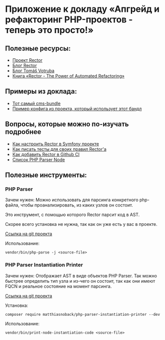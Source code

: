 # Приложение к докладу «Апгрейд и рефакторинг PHP-проектов - теперь это просто!»

## Полезные ресурсы:
- [Проект Rector](https://github.com/rectorphp/rector)
- [Блог Rector](https://getrector.org/blog)
- [Блог Tomáš Votruba](https://tomasvotruba.com/blog/)
- [Книга «Rector - The Power of Automated Refactoring»](https://leanpub.com/rector-the-power-of-automated-refactoring)

## Примеры из доклада:
- [Тот самый cms-bundle](https://github.com/skyeng/marketing-cms-bundle)
- [Пример конфига из проекта, который использует этот бандл](https://github.com/alex-volodin/phprussia/tree/main/example)

## Вопросы, которые можно по-изучать подробнее
- [Как настроить Rector в Symfony проекте](https://github.com/rectorphp/rector-symfony)
- [Как писать тесты для своих правил Rector'а](https://github.com/rectorphp/rector/blob/main/docs/how_to_add_test_for_rector_rule.md)
- [Как добавить Rector в Github CI](https://getrector.org/blog/2020/10/05/how-to-make-rector-contribute-your-pull-requests-every-day)
- [Список PHP Parser Node](https://github.com/rectorphp/php-parser-nodes-docs/)

## Полезные инструменты:

### PHP Parser

Зачем нужен: Можно использовать для парсинга конкретного php-файла, чтобы проанализировать, из каких узлов он состоит.

Это инструмент, с помощью которого Rector парсит код в AST.

Скорее всего установка не нужна, так как он уже есть у вас в проекте.

[Ссылка на git проекта](https://github.com/nikic/PHP-Parser)

Использование:

`vendor/bin/php-parse -j <source-file>`

### PHP Parser Instantiation Printer

Зачем нужен: Отображает AST в виде объектов PHP Parser. Так можно быстрее определить тип узла и из-чего он состоит, так как они имеют FQCN и реальное состояние на момент парсинга.

[Ссылка на git проекта](https://github.com/matthiasnoback/php-parser-instantiation-printer)

Установка:

`composer require matthiasnoback/php-parser-instantiation-printer --dev`

Использование:

`vendor/bin/print-node-instantiation-code <source-file>`
